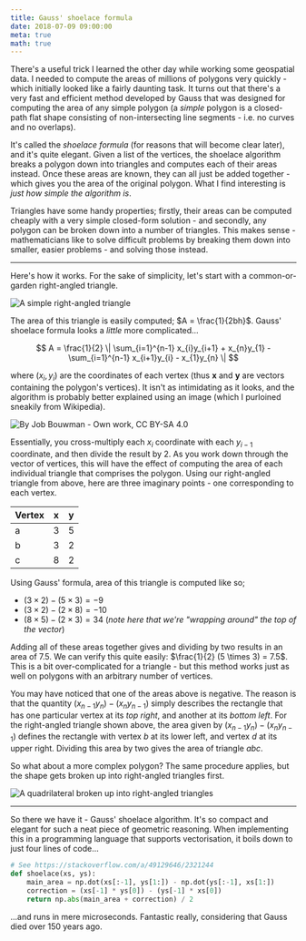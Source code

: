 ```yaml
---
title: Gauss' shoelace formula
date: 2018-07-09 09:00:00
meta: true
math: true
---
```


There's a useful trick I learned the other day while working some geospatial
data. I needed to compute the areas of millions of polygons very quickly - which
initially looked like a fairly daunting task. It turns out that there's a very
fast and efficient method developed by Gauss that was designed for computing the
area of any simple polygon (a *simple* polygon is a closed-path flat shape
consisting of non-intersecting line segments - i.e. no curves and no overlaps).

<!-- more -->

It's called the *shoelace formula* (for reasons that will become clear later),
and it's quite elegant. Given a list of the vertices, the shoelace algorithm
breaks a polygon down into triangles and computes each of their areas instead.
Once these areas are known, they can all just be added together - which gives
you the area of the original polygon. What I find interesting is *just how
simple the algorithm is*.

Triangles have some handy properties; firstly, their areas can be computed
cheaply with a very simple closed-form solution - and secondly, any polygon can
be broken down into a number of triangles. This makes sense - mathematicians
like to solve difficult problems by breaking them down into smaller, easier
problems - and solving those instead.

---

Here's how it works. For the sake of simplicity, let's start with a
common-or-garden right-angled triangle.

![A simple right-angled triangle](/images/right-angled-triangle.png)

The area of this triangle is easily computed; $A = \frac{1}{2bh}$. Gauss'
shoelace formula looks a *little* more complicated...

$$
A = \frac{1}{2} \| \sum_{i=1}^{n-1} x_{i}y_{i+1} + x_{n}y_{1} - \sum_{i=1}^{n-1}
x_{i+1}y_{i} - x_{1}y_{n} \|
$$

where $(x_{i}, y_{i})$ are the coordinates of each vertex (thus $\mathbf{x}$ and
$\mathbf{y}$ are vectors containing the polygon's vertices). It isn't as
intimidating as it looks, and the algorithm is probably better explained using
an image (which I purloined sneakily from Wikipedia).

![By Job Bouwman - Own work, CC BY-SA 4.0](/images/shoelace.png)

Essentially, you cross-multiply each $x_{i}$ coordinate with each $y_{i-1}$
coordinate, and then divide the result by 2. As you work down through the vector
of vertices, this will have the effect of computing the area of each individual
triangle that comprises the polygon. Using our right-angled triangle from above,
here are three imaginary points - one corresponding to each vertex.

| Vertex | $\mathbf{x}$ | $\mathbf{y}$ |
|--------|--------------|--------------|
| a      | 3            | 5            |
| b      | 3            | 2            |
| c      | 8            | 2            |

Using Gauss' formula, area of this triangle is computed like so;

* $(3 \times 2) - (5 \times 3) = -9$
* $(3 \times 2) - (2 \times 8) = -10$
* $(8 \times 5) - (2 \times 3) = 34$ (*note here that we're "wrapping around" the top
  of the vector*)

Adding all of these areas together gives and dividing by two results in an area
of $7.5$. We can verify this quite easily: $\frac{1}{2} (5 \times 3) = 7.5$.
This is a bit over-complicated for a triangle - but this method works just as
well on polygons with an arbitrary number of vertices.

You may have noticed that one of the areas above is negative. The reason is that
the quantity $(x_{n-1}y_{n}) - (x_{n}y_{n-1})$ simply describes the rectangle
that has one particular vertex at its *top right*, and another at its *bottom
left*. For the right-angled triangle shown above, the area given by
$(x_{n-1}y_{n}) - (x_{n}y_{n-1})$ defines the rectangle with vertex $b$ at its
lower left, and vertex $d$ at its upper right. Dividing this area by two gives
the area of triangle $abc$.

So what about a more complex polygon? The same procedure applies, but the shape
gets broken up into right-angled triangles first.

![A quadrilateral broken up into right-angled
triangles](/images/complex-polygon.png)

---

So there we have it - Gauss' shoelace algorithm. It's so compact and elegant for
such a neat piece of geometric reasoning. When implementing this in a
programming language that supports vectorisation, it boils down to just four
lines of code...

```python
# See https://stackoverflow.com/a/49129646/2321244
def shoelace(xs, ys):
    main_area = np.dot(xs[:-1], ys[1:]) - np.dot(ys[:-1], xs[1:])
    correction = (xs[-1] * ys[0]) - (ys[-1] * xs[0])
    return np.abs(main_area + correction) / 2
```

...and runs in mere microseconds. Fantastic really, considering that Gauss died
over 150 years ago.